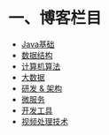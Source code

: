# 一、博客栏目
- [Java基础](https://github.com/iRain93/Blog/projects/4) <br/>
- [数据结构](https://github.com/iRain93/Blog/projects/6) <br/>
- [计算机算法](https://github.com/iRain93/Blog/projects/5) <br/>
- [大数据](https://github.com/iRain93/Blog/projects/7) <br/>
- [研发 & 架构](https://github.com/iRain93/Blog/projects/3) <br/>
- [微服务](https://github.com/iRain93/Blog/projects/1) <br/>
- [开发工具](https://github.com/iRain93/Blog/projects/2) <br/>
- [视频处理技术](https://github.com/iRain93/Blog/projects/10) <br/>


